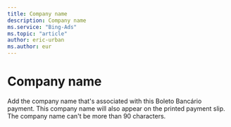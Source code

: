 ```yaml
---
title: Company name
description: Company name
ms.service: "Bing-Ads"
ms.topic: "article"
author: eric-urban
ms.author: eur
---
```


# Company name

Add the company name that's associated with this Boleto Bancário payment. This company name will also appear on the printed payment slip. The company name can't be more than 90 characters.


